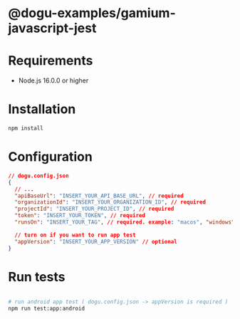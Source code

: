 # @dogu-examples/gamium-javascript-jest

# Requirements

- Node.js 16.0.0 or higher

# Installation

```sh
npm install
```

# Configuration

```json
// dogu.config.json
{
  // ...
  "apiBaseUrl": "INSERT_YOUR_API_BASE_URL", // required
  "organizationId": "INSERT_YOUR_ORGANIZATION_ID", // required
  "projectId": "INSERT_YOUR_PROJECT_ID", // required
  "token": "INSERT_YOUR_TOKEN", // required
  "runsOn": "INSERT_YOUR_TAG", // required. example: "macos", "windows", "android", "ios"

  // turn on if you want to run app test
  "appVersion": "INSERT_YOUR_APP_VERSION" // optional
}
```

# Run tests

```sh

# run android app test ( dogu.config.json -> appVersion is required )
npm run test:app:android
```
